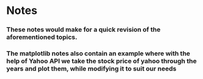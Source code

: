 # Notes

### These notes would make for a quick revision of the aforementioned topics. 

### The matplotlib notes also contain an example where with the help of Yahoo API we take the stock price of yahoo through the years and plot them, while modifying it to suit our needs

